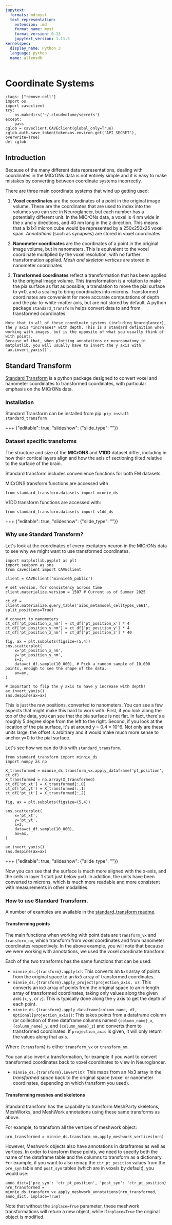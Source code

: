 ```yaml
---
jupytext:
  formats: md:myst
  text_representation:
    extension: .md
    format_name: myst
    format_version: 0.13
    jupytext_version: 1.11.5
kernelspec:
  display_name: Python 3
  language: python
  name: allensdk
---
```


# Coordinate Systems

```{code-cell} python
:tags: ["remove-cell"]
import os
import caveclient
try:
    os.makedirs('~/.cloudvolume/secrets')
except:
    pass
cglob = caveclient.CAVEclient(global_only=True)
cglob.auth.save_token(token=os.environ.get('API_SECRET'), overwrite=True)
del cglob
```

## Introduction

Because of the many different data representations, dealing with coordinates in the MICrONs data is not entirely simple and it is easy to make mistakes by converting between coordinate systems incorrectly.

There are three main coordinate systems that wind up getting used:

1. **Voxel coordinates** are the coordinates of a point in the original image volume.
These are the coordinates that are used to index into the volumes you can see in Neuroglancer, but each number has a potentially different unit.
In the MICrONs data, a voxel is 4 nm wide in the x and y directions, and 40 nm long in the z direction.
This means that a 1x1x1 micron cube would be represented by a 250x250x25 voxel span.
*Annotations* (such as synapses) are stored in voxel coordinates.

2. **Nanometer coordinates** are the coordinates of a point in the original image volume, but in nanometers.
This is equivalent to the voxel coordinate multiplied by the voxel resolution, with no further transformation applied.
*Mesh and skeleton vertices* are stored in nanometer coordinates.

3. **Transformed coordinates** reflect a transformation that has been applied to the original image volume.
This transformation is a rotation to make the pia surface as flat as possible, a translation to move the pial surface to y=0, and a scaling to bring coordinates into microns.
Transformed coordinates are convenient for more accurate computations of depth and the pia-to-white-matter axis, but are not stored by default.
A python package `standard_transform` helps convert data to and from transformed coordinates.

```{important}
Note that in all of these coordinate systems (including Neuroglancer), the y axis *increases* with depth. This is a standard definition when working with images, but is the opposite of what you usually think of with points.
Because of that, when plotting annotations or neuroanatomy in matplotlib, you will usually have to invert the y axis with `ax.invert_yaxis()`.
```

## Standard Transform

[Standard Transform](https://github.com/ceesem/standard_transform) is a python package designed to convert voxel and nanometer coordinates to transformed coordinates, with particular emphasis on the MICrONs data.

### Installation

Standard Transform can be installed from pip: `pip install standard_transform`

+++ {"editable": true, "slideshow": {"slide_type": ""}}

### Dataset specific transforms

The structure and size of the **MICrONS** and **V1DD** dataset differ, including in how their cortical layers align and how the axis of sectioning tilted relative to the surface of the brain. 

Standard transform includes convenience functions for both EM datasets. 

MICrONS transform functions are accessed with

```{code-cell} ipython3
from standard_transform.datasets import minnie_ds
```

V1DD transform functions are accessed with:

```{code-cell} ipython3
from standard_transform.datasets import v1dd_ds
```

+++ {"editable": true, "slideshow": {"slide_type": ""}}

### Why use Standard Transform?

Let's look at the coordinates of every excitatory neuron in the MICrONs data to see why we might want to use transformed coordinates.

```{code-cell} ipython3
import matplotlib.pyplot as plt
import seaborn as sns
from caveclient import CAVEclient

client = CAVEclient('minnie65_public')

# set version, for consistency across time
client.materialize.version = 1507 # Current as of Summer 2025

ct_df = client.materialize.query_table('aibs_metamodel_celltypes_v661', split_positions=True)

# convert to nanometers
ct_df['pt_position_x_nm'] = ct_df['pt_position_x'] * 4
ct_df['pt_position_y_nm'] = ct_df['pt_position_y'] * 4
ct_df['pt_position_z_nm'] = ct_df['pt_position_z'] * 40

fig, ax = plt.subplots(figsize=(5,4))
sns.scatterplot(
    x='pt_position_x_nm',
    y='pt_position_y_nm',
    s=3,
    data=ct_df.sample(10_000), # Pick a random sample of 10,000 points, enough to see the shape of the data.
    ax=ax,
)

# Important to flip the y axis to have y increase with depth!
ax.invert_yaxis()
sns.despine(ax=ax)
```

This is just the raw positions, converted to nanometers.
You can see a few aspects that might make this hard to work with.
First, if you look along the top of the data, you can see that the pia surface is not flat.
In fact, there's a roughly 5 degree slope from the left to the right.
Second, if you look at the location of the pia surface, it's at around y = 0.4 * 10^6.
Not only are these units large, the offset is arbitrary and it would make much more sense to anchor y=0 to the pial surface.

Let's see how we can do this with `standard_transform`.

```{code-cell} ipython3
from standard_transform import minnie_ds
import numpy as np

X_transformed = minnie_ds.transform_vx.apply_dataframe('pt_position', ct_df)
X_transformed = np.array(X_transformed)
ct_df['pt_xt'] = X_transformed[:,0]
ct_df['pt_yt'] = X_transformed[:,1]
ct_df['pt_zt'] = X_transformed[:,2] 

fig, ax = plt.subplots(figsize=(5,4))

sns.scatterplot(
    x='pt_xt',
    y='pt_yt',
    s=3,
    data=ct_df.sample(10_000),
    ax=ax,
)

ax.invert_yaxis()
sns.despine(ax=ax)
```

+++ {"editable": true, "slideshow": {"slide_type": ""}}

Now you can see that the surface is much more aligned with the x-axis, and the cells in layer 1 start just below y=0.
In addition, the units have been converted to microns, which is much more readable and more consistent with measurements in other modalities.

### How to use Standard Transform.

A number of examples are available in the [standard_transform readme](https://github.com/ceesem/standard_transform).

#### Transforming points

The main functions when working with point data are `transform_vx` and `transform_nm`, which transform from voxel coordinates and from nanometer coordinates respectively.
In the above example, you will note that because we were working with annotations, we used the voxel coordinate transform.

Each of the two transforms has the same functions that can be used:

* `minnie_ds.{transform}.apply(x)`: This converts an `Nx3` array of points from the original space to an `Nx3` array of transformed coordinates.
* `minnie_ds.{transform}.apply_project(projection_axis, x)`: This converts an `Nx3` array of points from the original space to an `N`-length array of transformed coordinates, taking only values along the given axis (`x`, `y`, or `z`). This is typically done along the `y` axis to get the depth of each point.
* `minnie_ds.{transform}.apply_dataframe(column_name, df, Optional[projection_axis])`: This takes points from a dataframe column (or collection of three dataframe columns named `{column_name}_x`, `{column_name}_y`, and `{column_name}_z`) and converts them to transformed coordinates. If `projection_axis` is given, it will only return the values along that axis.

Where `{transform}` is either `transform_vx` or `transform_nm`.

You can also invert a transformation, for example if you want to convert transformed coordinates back to voxel coordinates to view in Neuroglancer.

* `minnie_ds.{transform}.invert(X)`: This maps from an Nx3 array in the *transformed space* back to the original space (voxel or nanometer coordinates, depending on which transform you used).

#### Transforming meshes and skeletons

Standard transform has the capability to transform MeshParty skeletons, MeshWorks, and MeshWork annotations using these same transforms as above.

For example, to transform all the vertices of meshwork object:

```{code-block} python
nrn_transformed = minnie_ds.transform_nm.apply_meshwork_vertices(nrn)
```

However, Meshwork objects also have annotations in dataframes as well as vertices.
In order to transform these points, we need to specify both the name of the dataframe table and the columns to transform as a dictionary.
For example, if you want to also remap the `ctr_pt_position` values from the `pre_syn` table and `post_syn` tables (which are in voxels by default), you would use:

```{code-block} python
anno_dict={'pre_syn': 'ctr_pt_position', 'post_syn': 'ctr_pt_position}
nrn_transformed = minnie_ds.transform_vx.apply_meshwork_annotations(nrn_transformed, anno_dict, inplace=True)
```

Note that without the `inplace=True` parameter, these meshwork transformations will return a new object, while if`inplace=True` the original object is modified.
